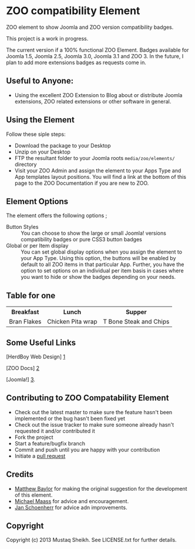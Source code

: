ZOO compatibility Element
=========================

ZOO element to show Joomla and ZOO version compatibility badges.

This project is a work in progress. 

The current version if a 100% functional ZOO Element. Badges available for Joomla 1.5, Joomla 2.5, Joomla 3.0, Joomla 3.1 and ZOO 3. In the future, I plan to add more extensions badges as requests come in.


Useful to Anyone:
----------------

* Using the excellent ZOO Extension to Blog about or distribute Joomla extensions, ZOO related extensions or other software in general.

Using the Element
-----------------

Follow these siple steps:

* Download the package to your Desktop
* Unzip on your Desktop
* FTP the resultant folder to your Joomla roots `media/zoo/elements/` directory
* Visit your ZOO Admin and assign the element to your Apps Type and App templates layout positions. You will find a link at the bottom of this page to the ZOO Documentation if you are new to ZOO.


Element Options
---------------

The element offers the following options ;

<dl>
  <dt>Button Styles</dt>
  <dd>You can choose to show the large or small Joomla! versions compatibility badges or pure CSS3 button badges</dd>
  <dt>Global or per Item display</dt>
  <dd>You can set global display options when you assign the element to your App Type. Using this option, the buttons will be enabled by default to all ZOO items in that particular App. Further, you have the option to set options on an individual per item basis in cases where you want to hide or show the badges depending on your needs.</dd>
</dl>

Table for one
-------------

<table>
  <tr>
    <th>Breakfast</th><th>Lunch</th><th>Supper</th>
  </tr>
  <tr>
    <td>Bran Flakes</td><td>Chicken Pita wrap</td><td>T Bone Steak and Chips</td>
  </tr>
</table>

Some Useful Links
--------------------

[HerdBoy Web Design] [1]

[ZOO Docs] [2]

[Joomla!] [3].

  [1]: http://herdboy.com/        "HerdBoy Web Design"
  [2]: http://www.yootheme.com/zoo/documentation/  "ZOO Documentation"
  [3]: http://joomla.org/    "Joomla!"
  
 Contributing to ZOO Compatability Element
---------------------------

* Check out the latest master to make sure the feature hasn't been implemented or the bug hasn't been fixed yet
* Check out the issue tracker to make sure someone already hasn't requested it and/or contributed it
* Fork the project
* Start a feature/bugfix branch
* Commit and push until you are happy with your contribution
* Initiate a [pull request](https://help.github.com/articles/using-pull-requests)

Credits
-------

* [Matthew Baylor](#) for making the original suggestion for the development of this element.
* [Michael Maass](https://github.com/michaelmaass) for advice and encouragement.
* [Jan Schoenherr](https://github.com/janschoenherr) for advice adn improvements.

Copyright
---------

Copyright (c) 2013 Mustaq Sheikh. See LICENSE.txt for further details. 
